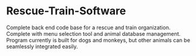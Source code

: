 # Rescue-Train-Software
Complete back end code base for a rescue and train organization. Complete with menu selection tool and animal database management. Program currently is built for dogs and monkeys, but other animals can be seamlessly integrated easily.
